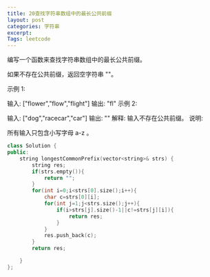 ```yaml
---
title: 20查找字符串数组中的最长公共前缀
layout: post
categories: 字符串
excerpt: 
Tags: leetcode
---
```


编写一个函数来查找字符串数组中的最长公共前缀。

如果不存在公共前缀，返回空字符串 ""。

示例 1:

输入: ["flower","flow","flight"]
输出: "fl"
示例 2:

输入: ["dog","racecar","car"]
输出: ""
解释: 输入不存在公共前缀。
说明:

所有输入只包含小写字母 a-z 。

```c++
class Solution {
public:
    string longestCommonPrefix(vector<string>& strs) {
        string res;
        if(strs.empty()){
            return "";
        }
        for(int i=0;i<strs[0].size();i++){
            char c=strs[0][i];
            for(int j=1;j<strs.size();j++){
                if(i>strs[j].size()-1||c!=strs[j][i]){
                    return res;
                }
            }
            res.push_back(c);
        }
        return res;

    }
};
```

